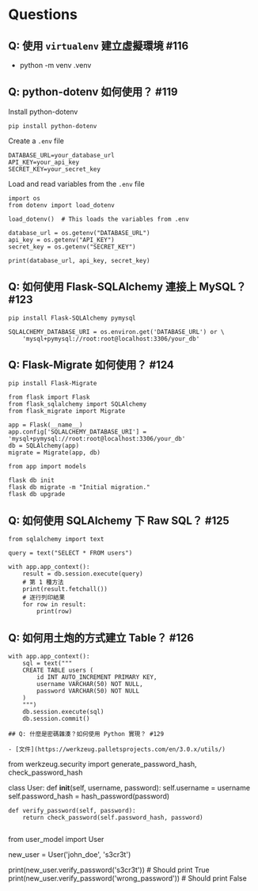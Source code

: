 # Questions

## Q: 使用 `virtualenv` 建立虛擬環境 #116

- python -m venv .venv

## Q: python-dotenv 如何使用？ #119

Install python-dotenv
```
pip install python-dotenv
```

Create a `.env` file
```
DATABASE_URL=your_database_url
API_KEY=your_api_key
SECRET_KEY=your_secret_key
```

Load and read variables from the `.env` file
```
import os
from dotenv import load_dotenv

load_dotenv()  # This loads the variables from .env

database_url = os.getenv("DATABASE_URL")
api_key = os.getenv("API_KEY")
secret_key = os.getenv("SECRET_KEY")

print(database_url, api_key, secret_key)
```

## Q: 如何使用 Flask-SQLAlchemy 連接上 MySQL？ #123

```
pip install Flask-SQLAlchemy pymysql
```

```
SQLALCHEMY_DATABASE_URI = os.environ.get('DATABASE_URL') or \
    'mysql+pymysql://root:root@localhost:3306/your_db'
```

## Q: Flask-Migrate 如何使用？ #124

```
pip install Flask-Migrate
```

```
from flask import Flask
from flask_sqlalchemy import SQLAlchemy
from flask_migrate import Migrate

app = Flask(__name__)
app.config['SQLALCHEMY_DATABASE_URI'] = 'mysql+pymysql://root:root@localhost:3306/your_db'
db = SQLAlchemy(app)
migrate = Migrate(app, db)

from app import models
```

```
flask db init
flask db migrate -m "Initial migration."
flask db upgrade
```

## Q: 如何使用 SQLAlchemy 下 Raw SQL？ #125

```
from sqlalchemy import text

query = text("SELECT * FROM users")

with app.app_context():
    result = db.session.execute(query)
    # 第 1 種方法
    print(result.fetchall())
    # 逐行列印結果
    for row in result:
        print(row)
```

## Q: 如何用土炮的方式建立 Table？ #126

```
with app.app_context(): 
    sql = text("""
    CREATE TABLE users (
        id INT AUTO_INCREMENT PRIMARY KEY,
        username VARCHAR(50) NOT NULL,
        password VARCHAR(50) NOT NULL
    )
    """)
    db.session.execute(sql)
    db.session.commit()

## Q: 什麼是密碼雜湊？如何使用 Python 實現？ #129

- [文件](https://werkzeug.palletsprojects.com/en/3.0.x/utils/)

```
from werkzeug.security import generate_password_hash, check_password_hash

class User:
    def __init__(self, username, password):
        self.username = username
        self.password_hash = hash_password(password)
    
    def verify_password(self, password):
        return check_password(self.password_hash, password)
```

```
from user_model import User

new_user = User('john_doe', 's3cr3t')

print(new_user.verify_password('s3cr3t'))  # Should print True
print(new_user.verify_password('wrong_password'))  # Should print False
```
